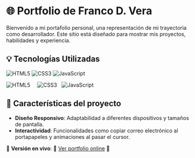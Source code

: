 # 🌐 Portfolio de Franco D. Vera

Bienvenido a mi portafolio personal, una representación de mi trayectoria como desarrollador. Este sitio está diseñado para mostrar mis proyectos, habilidades y experiencia.

## 💡 Tecnologías Utilizadas

![HTML5](https://img.shields.io/badge/HTML5-E34F26?style=plastic&logo=html5&logoColor=white)
![CSS3](https://img.shields.io/badge/CSS3-1572B6?style=plastic&logo=css3&logoColor=white)
![JavaScript](https://img.shields.io/badge/JavaScript-F7DF1E?style=plastic&logo=javascript&logoColor=black)

<p>
  <img src="https://img.shields.io/badge/HTML5-E34F26?style=plastic&logo=html5&logoColor=white" alt="HTML5" style="margin-right: 15px; display: inline-block;" />
  <img src="https://img.shields.io/badge/CSS3-1572B6?style=plastic&logo=css3&logoColor=white" alt="CSS3" style="margin-right: 8px;" />
  <img src="https://img.shields.io/badge/JavaScript-F7DF1E?style=plastic&logo=javascript&logoColor=black" alt="JavaScript" />
</p>

## 🎯 Características del proyecto

- **Diseño Responsivo**: Adaptabilidad a diferentes dispositivos y tamaños de pantalla.
- **Interactividad**: Funcionalidades como copiar correo electrónico al portapapeles y animaciones al pasar el cursor.

🔗 **Versión en vivo**: 🚀 [Ver portfolio online](https://tuusuario.github.io/Portfolio-FrancoD.Vera/) 🚀
